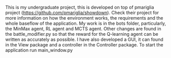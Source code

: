 This is my undergraduate project, this is developed on top of pmariglia project (https://github.com/pmariglia/showdown). Check their project for more information on how the environment works, the requirements and the whole baseflow of the application.
My work is in the bots folder, particularly, the MinMax agent, RL agent and MCTS agent. Other changes are found in the battle_modifier.py so that the reward for the Q-learning agent can be written as accurately as possible.
I have also developed a GUI, it can found in the View package and a controller in the Controller package.
To start the application run main_window.py

